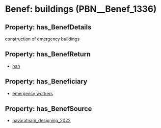 # Benef: __buildings__ (PBN__Benef_1336)

## Property: has_BenefDetails

construction of emergency buildings

## Property: has_BenefReturn

* [nan](../BenefReturn/PBN__BenefReturn_146)

## Property: has_Beneficiary

* [emergency workers](../Stakeholder/PBN__Stakeholder_523)

## Property: has_BenefSource

* [navaratnam_designing_2022](../Article/PBN__Article_282)


